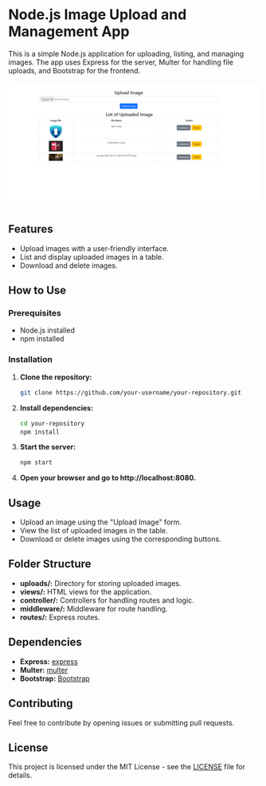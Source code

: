 # Node.js Image Upload and Management App

This is a simple Node.js application for uploading, listing, and managing images. The app uses Express for the server, Multer for handling file uploads, and Bootstrap for the frontend.

![Alt Text](screenshot.png)


## Features

- Upload images with a user-friendly interface.
- List and display uploaded images in a table.
- Download and delete images.

## How to Use

### Prerequisites

- Node.js installed
- npm installed

### Installation

1. **Clone the repository:**

   ```bash
   git clone https://github.com/your-username/your-repository.git

2. **Install dependencies:**

   ```bash
   cd your-repository
   npm install

3. **Start the server:**

   ```bash
   npm start
   
3. **Open your browser and go to http://localhost:8080.**

## Usage

- Upload an image using the "Upload Image" form.
- View the list of uploaded images in the table.
- Download or delete images using the corresponding buttons.

## Folder Structure

- **uploads/:** Directory for storing uploaded images.
- **views/:** HTML views for the application.
- **controller/:** Controllers for handling routes and logic.
- **middleware/:** Middleware for route handling.
- **routes/:** Express routes.

## Dependencies

- **Express:** [express](https://www.npmjs.com/package/express)
- **Multer:** [multer](https://www.npmjs.com/package/multer)
- **Bootstrap:** [Bootstrap](https://getbootstrap.com/)

## Contributing

Feel free to contribute by opening issues or submitting pull requests.

## License

This project is licensed under the MIT License - see the [LICENSE](LICENSE) file for details.


   
